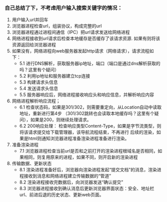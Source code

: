 ### 自己总结了下，不考虑用户输入搜索关键字的情况：
1. 用户输入url并回车
2. 浏览器进程检查url，组装协议，构成完整的url
3. 浏览器进程通过进程间通信（IPC）把url请求发送给网络进程
4. 网络进程接收到url请求后检查本地缓存是否缓存了该请求资源. 如果有则将该资源返回给浏览器进程
5. 如果没有，网络进程向web服务器发起http请求（网络请求），请求流程如下：
    - 5.1 进行DNS解析，获取服务器ip地址，端口（端口是通过dns解析获取的吗？这里有个疑问）
    - 5.2 利用ip地址和服务器建立tcp连接
    - 5.3 构建请求头信息
    - 5.4 发送请求头信息
    - 5.5 服务器响应后，网络进程接收响应头和响应信息，并解析响应内容
6. 网络进程解析响应流程；
    - 6.1 检查状态码，如果是301/302，则需要重定向，从Location自动中读取地址，重新进行第4步
        （301/302跳转也会读取本地缓存吗？这里有个疑问），如果是200，则继续处理请求。
    - 6.2 200响应处理：
        检查响应类型Content-Type，如果是字节流类型，则将该请求提交给下载管理器，该导航流程结束，不再进行
        后续的渲染，如果是html则通知浏览器进程准备渲染进程准备进行渲染。
7. 准备渲染进程
    - 7.1 浏览器进程检查当前url是否和之前打开的渲染进程根域名是否相同，如果相同，则复用原来的进程，如果不同，则开启新的渲染进程
8. 传输数据、更新状态
    - 8.1 渲染进程准备好后，浏览器向渲染进程发起“提交文档”的消息，渲染进程接收到消息和网络进程建立传输数据的“管道”
    - 8.2 渲染进程接收完数据后，向浏览器发送“确认提交”
    - 8.3 浏览器进程接收到确认消息后更新浏览器界面状态：安全、地址栏url、前进后退的历史状态、更新web页面。
